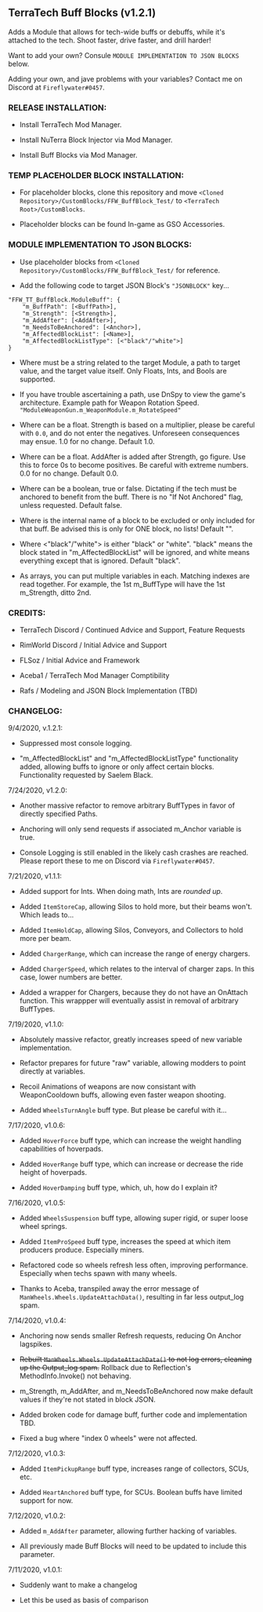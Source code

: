 ## TerraTech Buff Blocks (v1.2.1)

Adds a Module that allows for tech-wide buffs or debuffs, while it's attached to the tech. Shoot faster, drive faster, and drill harder! 

Want to add your own? Consule `MODULE IMPLEMENTATION TO JSON BLOCKS` below.

Adding your own, and jave problems with your variables? Contact me on Discord at `Fireflywater#0457`.

### RELEASE INSTALLATION:

* Install TerraTech Mod Manager.

* Install NuTerra Block Injector via Mod Manager.

* Install Buff Blocks via Mod Manager.

### TEMP PLACEHOLDER BLOCK INSTALLATION: 

* For placeholder blocks, clone this repository and move `<Cloned Repository>/CustomBlocks/FFW_BuffBlock_Test/` to `<TerraTech Root>/CustomBlocks`.

* Placeholder blocks can be found In-game as GSO Accessories.

### MODULE IMPLEMENTATION TO JSON BLOCKS: 

* Use placeholder blocks from `<Cloned Repository>/CustomBlocks/FFW_BuffBlock_Test/` for reference.

* Add the following code to target JSON Block's `"JSONBLOCK"` key...

```
"FFW_TT_BuffBlock.ModuleBuff": {
	"m_BuffPath": [<BuffPath>],
	"m_Strength": [<Strength>],
	"m_AddAfter": [<AddAfter>],
	"m_NeedsToBeAnchored": [<Anchor>],
	"m_AffectedBlockList": [<Name>],
	"m_AffectedBlockListType": [<"black"/"white">]
}
```

* Where <BuffPath> must be a string related to the target Module, a path to target value, and the target value itself. Only Floats, Ints, and Bools are supported. 

* If you have trouble ascertaining a path, use DnSpy to view the game's architecture. Example path for Weapon Rotation Speed. `"ModuleWeaponGun.m_WeaponModule.m_RotateSpeed"`

* Where <Strength> can be a float. Strength is based on a multiplier, please be careful with `0.0`, and do not enter the negatives. Unforeseen consequences may ensue. 1.0 for no change. Default 1.0.

* Where <AddAfter> can be a float. AddAfter is added after Strength, go figure. Use this to force 0s to become positives. Be careful with extreme numbers. 0.0 for no change. Default 0.0.

* Where <Anchor> can be a boolean, true or false. Dictating if the tech must be anchored to benefit from the buff. There is no "If Not Anchored" flag, unless requested. Default false.

* Where <Name> is the internal name of a block to be excluded or only included for that buff. Be advised this is only for ONE block, no lists! Default "".

* Where <"black"/"white"> is either "black" or "white". "black" means the block stated in "m_AffectedBlockList" will be ignored, and white means everything except that is ignored. Default "black".

* As arrays, you can put multiple variables in each. Matching indexes are read together. For example, the 1st m_BuffType will have the 1st m_Strength, ditto 2nd.

### CREDITS: 

* TerraTech Discord / Continued Advice and Support, Feature Requests

* RimWorld Discord / Initial Advice and Support

* FLSoz / Initial Advice and Framework

* Aceba1 / TerraTech Mod Manager Comptibility

* Rafs / Modeling and JSON Block Implementation (TBD)

### CHANGELOG:
9/4/2020, v.1.2.1: 

* Suppressed most console logging.

* "m_AffectedBlockList" and "m_AffectedBlockListType" functionality added, allowing buffs to ignore or only affect certain blocks. Functionality requested by Saelem Black.

7/24/2020, v1.2.0:

* Another massive refactor to remove arbitrary BuffTypes in favor of directly specified Paths.

* Anchoring will only send requests if associated m_Anchor variable is true.

* Console Logging is still enabled in the likely cash crashes are reached. Please report these to me on Discord via `Fireflywater#0457`.

7/21/2020, v1.1.1:

* Added support for Ints. When doing math, Ints are *rounded up*. 

* Added `ItemStoreCap`, allowing Silos to hold more, but their beams won't. Which leads to...

* Added `ItemHoldCap`, allowing Silos, Conveyors, and Collectors to hold more per beam.

* Added `ChargerRange`, which can increase the range of energy chargers.

* Added `ChargerSpeed`, which relates to the interval of charger zaps. In this case, lower numbers are better.

* Added a wrapper for Chargers, because they do not have an OnAttach function. This wrappper will eventually assist in removal of arbitrary BuffTypes.

7/19/2020, v1.1.0:

* Absolutely massive refactor, greatly increases speed of new variable implementation.

* Refactor prepares for future "raw" variable, allowing modders to point directly at variables.

* Recoil Animations of weapons are now consistant with WeaponCooldown buffs, allowing even faster weapon shooting.

* Added `WheelsTurnAngle` buff type. But please be careful with it...

7/17/2020, v1.0.6:

* Added `HoverForce` buff type, which can increase the weight handling capabilities of hoverpads.

* Added `HoverRange` buff type, which can increase or decrease the ride height of hoverpads.

* Added `HoverDamping` buff type, which, uh, how do I explain it?

7/16/2020, v1.0.5:

* Added `WheelsSuspension` buff type, allowing super rigid, or super loose wheel springs.

* Added `ItemProSpeed` buff type, increases the speed at which item producers produce. Especially miners.

* Refactored code so wheels refresh less often, improving performance. Especially when techs spawn with many wheels.

* Thanks to Aceba, transpiled away the error message of `ManWheels.Wheels.UpdateAttachData()`, resulting in far less output_log spam.

7/14/2020, v1.0.4:

* Anchoring now sends smaller Refresh requests, reducing On Anchor lagspikes.

* ~~Rebuilt `ManWheels.Wheels.UpdateAttachData()` to not log errors, cleaning up the Output_log spam.~~ Rollback due to Reflection's MethodInfo.Invoke() not behaving.

* m_Strength, m_AddAfter, and m_NeedsToBeAnchored now make default values if they're not stated in block JSON.

* Added broken code for damage buff, further code and implementation TBD.

* Fixed a bug where "index 0 wheels" were not affected.

7/12/2020, v1.0.3:

* Added `ItemPickupRange` buff type, increases range of collectors, SCUs, etc.

* Added `HeartAnchored` buff type, for SCUs. Boolean buffs have limited support for now.

7/12/2020, v1.0.2:

* Added `m_AddAfter` parameter, allowing further hacking of variables.

* All previously made Buff Blocks will need to be updated to include this parameter.

7/11/2020, v1.0.1:

* Suddenly want to make a changelog

* Let this be used as basis of comparison